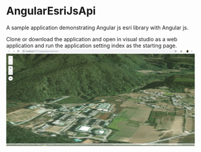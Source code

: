 # AngularEsriJsApi
A sample application demonstrating Angular js esri library with Angular js. 

Clone or download the application and open in visual studio as a web application and run the application setting index as the starting page.
![alt text](https://github.com/sksaurav033/AngularEsriJsApi/blob/master/Capture.JPG)
